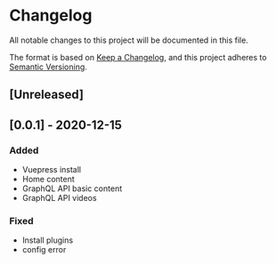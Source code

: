 # Changelog
All notable changes to this project will be documented in this file.

The format is based on [Keep a Changelog](https://keepachangelog.com/en/1.0.0/),
and this project adheres to [Semantic Versioning](https://semver.org/spec/v2.0.0.html).

## [Unreleased]


## [0.0.1] - 2020-12-15

### Added
- Vuepress install
- Home content
- GraphQL API basic content
- GraphQL API videos

### Fixed
- Install plugins
- config error

